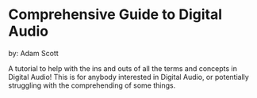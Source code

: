 # Comprehensive Guide to Digital Audio
by: Adam Scott

A tutorial to help with the ins and outs of all the terms and concepts in Digital Audio!  This is for anybody interested in Digital Audio, or potentially struggling with the comprehending of some things.
